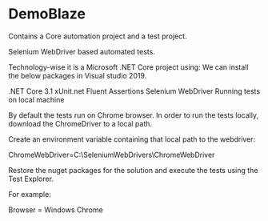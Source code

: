 # DemoBlaze
Contains a Core automation project and a test project.

Selenium WebDriver based automated tests.

Technology-wise it is a Microsoft .NET Core project using: We can install the below packages in Visual studio 2019.

.NET Core 3.1
xUnit.net
Fluent Assertions
Selenium WebDriver
Running tests on local machine

By default the tests run on Chrome browser. In order to run the tests locally, download the ChromeDriver to a local path.

Create an environment variable containing that local path to the webdriver:

ChromeWebDriver=C:\SeleniumWebDrivers\ChromeWebDriver

Restore the nuget packages for the solution and execute the tests using the Test Explorer.


For example:

Browser = Windows Chrome
